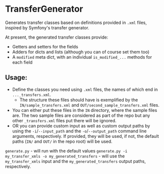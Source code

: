 # TransferGenerator

Generates transfer classes based on definitions provided in `.xml` files, inspired by Symfony's transfer generator.

At present, the generated transfer classes provide:
  - Getters and setters for the fields
  - Adders for dicts and lists (although you can of course set them too)
  - A `modified` meta dict, with an individual `is_modified_...` methods for each field

## Usage:
  - Define the classes you need using `.xml` files, the names of which end in `..._transfers.xml`.
    - The structure these files should have is exemplified by the `IN/sample_transfers.xml` and `OUT/second_sample_transfers.xml` files.
  - You can either put these files in the `IN` directory, where the sample files are. The two sample files are considered as part of the repo but any other `_transfers.xml` files put there will be ignored.
  - OR you can provide custom input as well as custom output paths by using the `-i`/`--input_path` and the `-o`/`--output_path` command line arguments, respectively. If provided, they will be used, if not, the default paths (`IN/` and `OUT/` in the repo root) will be used.

`generate.py` - will run with the default values
`generate.py -i my_transfer_xmls -o my_generated_transfers` - will use the `my_transfer_xmls` input and the `my_generated_transfers` output paths, respectively.
  